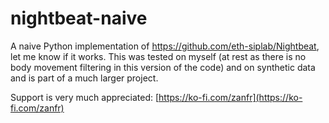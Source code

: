 # nightbeat-naive
A naive Python implementation of https://github.com/eth-siplab/Nightbeat, let me know if it works.
This was tested on myself (at rest as there is no body movement filtering in this version of the code) and on synthetic data and is part of a much larger project.

Support is very much appreciated: [https://ko-fi.com/zanfr](https://ko-fi.com/zanfr)
